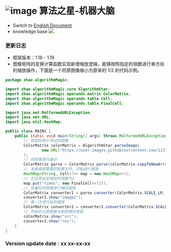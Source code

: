 # ![image](https://user-images.githubusercontent.com/113756063/194830221-abe24fcc-484b-4769-b3b7-ec6d8138f436.png) 算法之星-机器大脑

- Switch to [English Document](https://github.com/BeardedManZhao/algorithmStar/blob/Zhao-develop/src_code/README.md)
- knowledge base
  <a href="https://github.com/BeardedManZhao/algorithmStar/blob/main/KnowledgeDocument/knowledge%20base-Chinese.md">
  <img src = "https://user-images.githubusercontent.com/113756063/194838003-7ad14dac-b38c-4b57-a942-ba58f00baaf7.png"/>
  </a>

### 更新日志

* 框架版本：1.18 - 1.19
* 图像矩阵的变换计算函数实现新增缩放逻辑，能够按照指定的倍数进行单方向的缩放操作，下面是一个将原图像缩小为原来的 1/2 的代码示例。

```java
package zhao.algorithmMagic;

import zhao.algorithmMagic.core.AlgorithmStar;
import zhao.algorithmMagic.operands.matrix.ColorMatrix;
import zhao.algorithmMagic.operands.table.Cell;
import zhao.algorithmMagic.operands.table.FinalCell;

import java.net.MalformedURLException;
import java.net.URL;
import java.util.HashMap;

public class MAIN1 {
    public static void main(String[] args) throws MalformedURLException {
        // 获取到用于测试的图像
        ColorMatrix colorMatrix = AlgorithmStar.parseImage(
                new URL("https://user-images.githubusercontent.com/113756063/194830221-abe24fcc-484b-4769-b3b7-ec6d8138f436.png")
        );
        // 将图像进行备份
        ColorMatrix parse = ColorMatrix.parse(colorMatrix.copyToNewArrays());
        // 准备缩放需要的配置文件，开始进行缩放
        HashMap<String, Cell<?>> map = new HashMap<>();
        // 在这里指定缩放的倍数为2
        map.put("times", new FinalCell<>(2));
        // 将备份的图像进行横向缩放
        ColorMatrix converter1 = parse.converter(ColorMatrix.SCALE_LR, map);
        converter1.show("image1");
        // 再一次进行纵向缩放
        ColorMatrix converter2 = converter1.converter(ColorMatrix.SCALE_BT, map);
        // 开始对比原图像与新图像的差距
        colorMatrix.show("src");
        converter2.show("res");
    }
}
```

### Version update date : xx xx-xx-xx